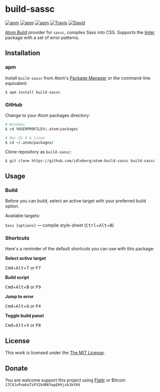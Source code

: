 # build-sassc

[![apm](https://img.shields.io/apm/l/build-sassc.svg?style=flat-square)](https://atom.io/packages/build-sassc)
[![apm](https://img.shields.io/apm/v/build-sassc.svg?style=flat-square)](https://atom.io/packages/build-sassc)
[![apm](https://img.shields.io/apm/dm/build-sassc.svg?style=flat-square)](https://atom.io/packages/build-sassc)
[![Travis](https://img.shields.io/travis/idleberg/atom-build-sassc.svg?style=flat-square)](https://travis-ci.org/idleberg/atom-build-sassc)
[![David](https://img.shields.io/david/dev/idleberg/atom-build-sassc.svg?style=flat-square)](https://david-dm.org/idleberg/atom-build-sassc#info=dependencies)

[Atom Build](https://atombuild.github.io/) provider for `sassc`, compiles Sass into CSS. Supports the [linter](https://atom.io/packages/linter) package with a set of error patterns.

## Installation

### apm

Install `build-sassc` from Atom's [Package Manager](http://flight-manual.atom.io/using-atom/sections/atom-packages/) or the command-line equivalent:

`$ apm install build-sassc`

### GitHub

Change to your Atom packages directory:

```bash
# Windows
$ cd %USERPROFILE%\.atom\packages

# Mac OS X & Linux
$ cd ~/.atom/packages/
```

Clone repository as `build-sassc`:

`$ git clone https://github.com/idleberg/atom-build-sassc build-sassc`

## Usage

### Build

Before you can build, select an active target with your preferred build option.

Available targets:

`Sass [options]` — compile style-sheet (<kbd>Ctrl</kbd>+<kbd>Alt</kbd>+<kbd>B</kbd>)

### Shortcuts

Here's a reminder of the default shortcuts you can use with this package:

**Select active target**

<kbd>Cmd</kbd>+<kbd>Alt</kbd>+<kbd>T</kbd> or <kbd>F7</kbd>

**Build script**

<kbd>Cmd</kbd>+<kbd>Alt</kbd>+<kbd>B</kbd> or <kbd>F9</kbd>

**Jump to error**

<kbd>Cmd</kbd>+<kbd>Alt</kbd>+<kbd>G</kbd> or <kbd>F4</kbd>

**Toggle build panel**

<kbd>Cmd</kbd>+<kbd>Alt</kbd>+<kbd>V</kbd> or <kbd>F8</kbd>

## License

This work is licensed under the [The MIT License](LICENSE.md).

## Donate

You are welcome support this project using [Flattr](https://flattr.com/submit/auto?user_id=idleberg&url=https://github.com/idleberg/atom-build-sassc) or Bitcoin `17CXJuPsmhuTzFV2k4RKYwpEHVjskJktRd`